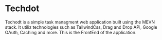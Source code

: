 # Techdot
Techodt is a simple task managment web application built using the MEVN stack. It utiliz technologies such as TailwindCss, Drag and Drop API, Google OAuth, Caching and more. This is the FrontEnd of the application.
